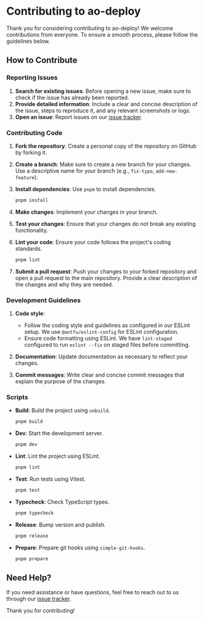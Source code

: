 # Contributing to ao-deploy

Thank you for considering contributing to ao-deploy! We welcome contributions from everyone. To ensure a smooth process, please follow the guidelines below.

## How to Contribute

### Reporting Issues

1. **Search for existing issues**: Before opening a new issue, make sure to check if the issue has already been reported.
2. **Provide detailed information**: Include a clear and concise description of the issue, steps to reproduce it, and any relevant screenshots or logs.
3. **Open an issue**: Report issues on our [issue tracker](https://github.com/pawanpaudel93/ao-deploy/issues).

### Contributing Code

1. **Fork the repository**: Create a personal copy of the repository on GitHub by forking it.
2. **Create a branch**: Make sure to create a new branch for your changes. Use a descriptive name for your branch (e.g., `fix-typo`, `add-new-feature`).
3. **Install dependencies**: Use `pnpm` to install dependencies.

   ```bash
   pnpm install
   ```

4. **Make changes**: Implement your changes in your branch.
5. **Test your changes**: Ensure that your changes do not break any existing functionality.

6. **Lint your code**: Ensure your code follows the project's coding standards.

   ```bash
   pnpm lint
   ```

7. **Submit a pull request**: Push your changes to your forked repository and open a pull request to the main repository. Provide a clear description of the changes and why they are needed.

### Development Guidelines

1. **Code style**:

   - Follow the coding style and guidelines as configured in our ESLint setup. We use `@antfu/eslint-config` for ESLint configuration.
   - Ensure code formatting using ESLint. We have `lint-staged` configured to run `eslint --fix` on staged files before committing.

2. **Documentation**: Update documentation as necessary to reflect your changes.
3. **Commit messages**: Write clear and concise commit messages that explain the purpose of the changes.

### Scripts

- **Build**: Build the project using `unbuild`.

  ```bash
  pnpm build
  ```

- **Dev**: Start the development server.

  ```bash
  pnpm dev
  ```

- **Lint**: Lint the project using ESLint.

  ```bash
  pnpm lint
  ```

- **Test**: Run tests using Vitest.

  ```bash
  pnpm test
  ```

- **Typecheck**: Check TypeScript types.

  ```bash
  pnpm typecheck
  ```

- **Release**: Bump version and publish.

  ```bash
  pnpm release
  ```

- **Prepare**: Prepare git hooks using `simple-git-hooks`.

  ```bash
  pnpm prepare
  ```

## Need Help?

If you need assistance or have questions, feel free to reach out to us through our [issue tracker](https://github.com/pawanpaudel93/ao-deploy/issues).

Thank you for contributing!
